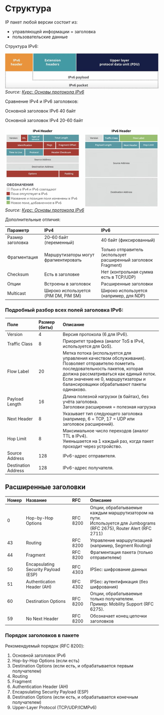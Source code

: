 # Структура

IP пакет любой версии состоит из:

- управляющей информации = заголовка
- пользовательские данные

Структура IPv6:

![Структура](images/network/ipv6_4.jpg)  
*Source: [Курс: Основы протокола IPv6](https://clck.ru/3Mzm25)*


Сравнение IPv4 и IPv6 заголовков:

Основной заголовок IPv6 40 байт

Основной заголовок IPv4 20-60 байт

![Сравнение](images/network/ipv6_5.jpg)  
*Source: [Курс: Основы протокола IPv6](https://clck.ru/3Mzm25)*

Дополнительные отличия:

| Параметр         | IPv4                                 | IPv6                                                                |
|:-----------------|:-------------------------------------|:--------------------------------------------------------------------|
| Размер заголовка | 20–60 байт (переменный)              | 40 байт (фиксированный)                                             |
| Фрагментация     | Маршрутизаторы могут фрагментировать | Только отправитель <br/>(использует расширенный заголовок Fragment) |
| Checksum         | Есть в заголовке                     | Нет (контрольная сумма есть в TCP/UDP)                              |
| Опции            | Встроены в заголовок                 | Расширенные заголовки                                               |
| Multicast        | Широко используется (PIM DM, PIM SM) | Широко используется (например, для NDP)                             |


### Подробный разбор всех полей заголовка IPv6:

| Поле                | Размер (биты) | Описание                                                                                                                                                                                                                                                                  |
|:--------------------|:--------------|:--------------------------------------------------------------------------------------------------------------------------------------------------------------------------------------------------------------------------------------------------------------------------|
| Version             | 4             | Версия протокола (6 для IPv6).                                                                                                                                                                                                                                            |
| Traffic Class       | 8             | Приоритет трафика (аналог ToS в IPv4, используется для QoS).                                                                                                                                                                                                              |
| Flow Label          | 20            | Метка потока (используется для управления качеством обслуживания). <br>Позволяет отправителю пометить последовательность пакетов, которая должна рассматриваться как единый поток. <br>Если значение не 0, маршрутизаторы и балансировщики обрабатывают пакеты одинаково. |
| Payload Length      | 16            | Длина полезной нагрузки (в байтах), без учёта заголовка. <br>Заголовки расширения = полезная нагрузка                                                                                                                                                                     |
| Next Header         | 8             | Указывает тип следующего заголовка (например, 6 = TCP, 17 = UDP или заголовок расширений).                                                                                                                                                                                |
| Hop Limit           | 8             | Максимальное число переходов (аналог TTL в IPv4). <br>Уменьшается на 1 каждый раз, когда пакет проходит через устройство.                                                                                                                                                 |
| Source Address      | 128           | IPv6-адрес отправителя.                                                                                                                                                                                                                                                   |
| Destination Address | 128           | IPv6-адрес получателя.                                                                                                                                                                                                                                                    |


## Расширенные заголовки

| Номер | Название                             | RFC      | Описание                                                                                                  |
|:------|:-------------------------------------|:---------|:----------------------------------------------------------------------------------------------------------|
| 0     | Hop-by-Hop Options                   | RFC 8200 | Опции, обрабатываемые каждым маршрутизатором на пути.<br/>Используется для Jumbograms (RFC 2675), Router Alert (RFC 2711) |
| 43    | Routing                              | RFC 8200 | Управление маршрутизацией (например, Segment Routing)                                                     |
| 44    | Fragment                             | RFC 8200 | Фрагментация пакета (только отправителем)                                                                 |
| 50    | Encapsulating Security Payload (ESP) | RFC 4303 | IPSec: шифрование данных                                                                                  |
| 51    | Authentication Header (AH)           | RFC 4302 | IPSec: аутентификация (без шифрования)                                                                    |
| 60    | Destination Options                  | RFC 8200 | Опции, обрабатываемые только получателем.<br/>Пример: Mobility Support (RFC 6275).                        |
| 59    | No Next Header                       | RFC 8200 | Обозначает конец цепочки заголовков                                                                       |


### Порядок заголовков в пакете

Рекомендуемый порядок (RFC 8200):

1. Основной заголовок IPv6
2. Hop-by-Hop Options (если есть)
3. Destination Options (если есть, и обрабатывается первым получателем)
4. Routing
5. Fragment 
6. Authentication Header (AH)
7. Encapsulating Security Payload (ESP)
8. Destination Options (если есть, и обрабатывается конечным получателем)
9. Upper-Layer Protocol (TCP/UDP/ICMPv6)
